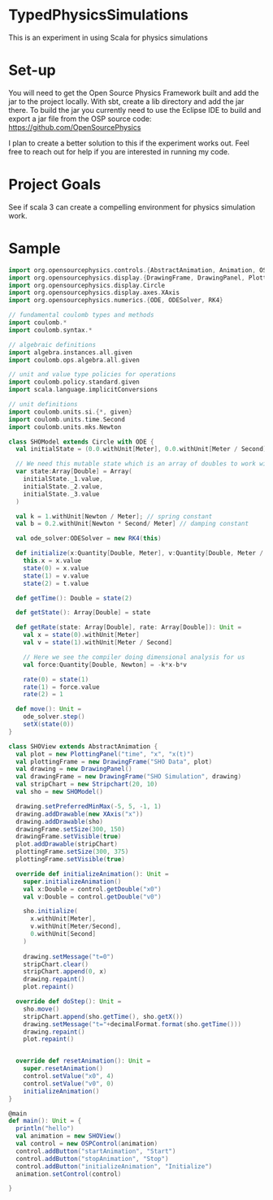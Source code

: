 # TypedPhysicsSimulations
This is an experiment in using Scala for physics simulations

# Set-up

You will need to get the Open Source Physics Framework built and add the jar to the project locally.
With sbt, create a lib directory and add the jar there.  To build the jar you currently need to use
the Eclipse IDE to build and export a jar file from the OSP source code:
https://github.com/OpenSourcePhysics

I plan to create a better solution to this if the experiment works out.  Feel free to reach out
for help if you are interested in running my code.


# Project Goals

See if scala 3 can create a compelling environment for physics simulation work.


# Sample

```scala
import org.opensourcephysics.controls.{AbstractAnimation, Animation, OSPControl}
import org.opensourcephysics.display.{DrawingFrame, DrawingPanel, PlottingPanel, Stripchart}
import org.opensourcephysics.display.Circle
import org.opensourcephysics.display.axes.XAxis
import org.opensourcephysics.numerics.{ODE, ODESolver, RK4}

// fundamental coulomb types and methods
import coulomb.*
import coulomb.syntax.*

// algebraic definitions
import algebra.instances.all.given
import coulomb.ops.algebra.all.given

// unit and value type policies for operations
import coulomb.policy.standard.given
import scala.language.implicitConversions

// unit definitions
import coulomb.units.si.{*, given}
import coulomb.units.time.Second
import coulomb.units.mks.Newton

class SHOModel extends Circle with ODE {
  val initialState = (0.0.withUnit[Meter], 0.0.withUnit[Meter / Second], 0.0.withUnit[Meter])

  // We need this mutable state which is an array of doubles to work with the ODE interface
  var state:Array[Double] = Array(
    initialState._1.value,
    initialState._2.value,
    initialState._3.value
  )

  val k = 1.withUnit[Newton / Meter]; // spring constant
  val b = 0.2.withUnit[Newton * Second/ Meter] // damping constant

  val ode_solver:ODESolver = new RK4(this)

  def initialize(x:Quantity[Double, Meter], v:Quantity[Double, Meter / Second], t:Quantity[Double, Second]) =
    this.x = x.value
    state(0) = x.value
    state(1) = v.value
    state(2) = t.value

  def getTime(): Double = state(2)

  def getState(): Array[Double] = state

  def getRate(state: Array[Double], rate: Array[Double]): Unit =
    val x = state(0).withUnit[Meter]
    val v = state(1).withUnit[Meter / Second]

    // Here we see the compiler doing dimensional analysis for us
    val force:Quantity[Double, Newton] = -k*x-b*v

    rate(0) = state(1)
    rate(1) = force.value
    rate(2) = 1

  def move(): Unit =
    ode_solver.step()
    setX(state(0))
}

class SHOView extends AbstractAnimation {
  val plot = new PlottingPanel("time", "x", "x(t)")
  val plottingFrame = new DrawingFrame("SHO Data", plot)
  val drawing = new DrawingPanel()
  val drawingFrame = new DrawingFrame("SHO Simulation", drawing)
  val stripChart = new Stripchart(20, 10)
  val sho = new SHOModel()

  drawing.setPreferredMinMax(-5, 5, -1, 1)
  drawing.addDrawable(new XAxis("x"))
  drawing.addDrawable(sho)
  drawingFrame.setSize(300, 150)
  drawingFrame.setVisible(true)
  plot.addDrawable(stripChart)
  plottingFrame.setSize(300, 375)
  plottingFrame.setVisible(true)

  override def initializeAnimation(): Unit =
    super.initializeAnimation()
    val x:Double = control.getDouble("x0")
    val v:Double = control.getDouble("v0")

    sho.initialize(
      x.withUnit[Meter],
      v.withUnit[Meter/Second],
      0.withUnit[Second]
    )
    
    drawing.setMessage("t=0")
    stripChart.clear()
    stripChart.append(0, x)
    drawing.repaint()
    plot.repaint()

  override def doStep(): Unit =
    sho.move()
    stripChart.append(sho.getTime(), sho.getX())
    drawing.setMessage("t="+decimalFormat.format(sho.getTime()))
    drawing.repaint()
    plot.repaint()


  override def resetAnimation(): Unit =
    super.resetAnimation()
    control.setValue("x0", 4)
    control.setValue("v0", 0)
    initializeAnimation()
}

@main
def main(): Unit = {
  println("hello")
  val animation = new SHOView()
  val control = new OSPControl(animation)
  control.addButton("startAnimation", "Start")
  control.addButton("stopAnimation", "Stop")
  control.addButton("initializeAnimation", "Initialize")
  animation.setControl(control)

}
```
